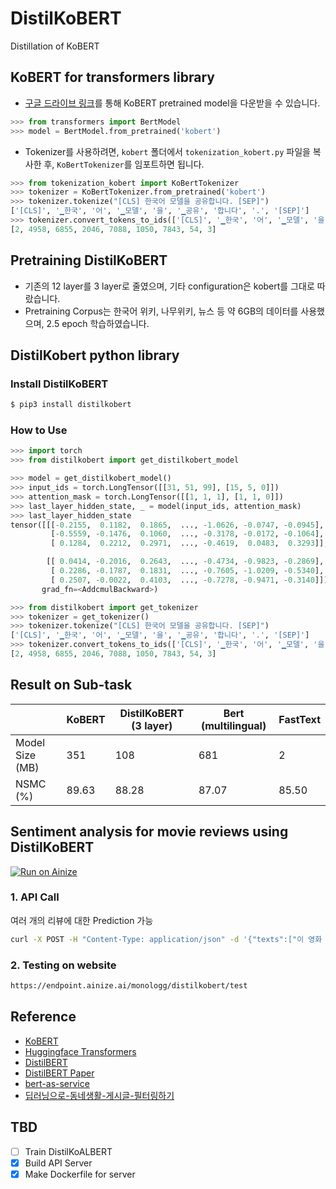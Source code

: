 # DistilKoBERT

Distillation of KoBERT

## KoBERT for transformers library

- [구글 드라이브 링크](https://drive.google.com/open?id=13jTGc7KrvK9xp9e5GvYjyRz6bf2oJux8)를 통해 KoBERT pretrained model을 다운받을 수 있습니다.

```python
>>> from transformers import BertModel
>>> model = BertModel.from_pretrained('kobert')
```

- Tokenizer를 사용하려면, `kobert` 폴더에서 `tokenization_kobert.py` 파일을 복사한 후, `KoBertTokenizer`를 임포트하면 됩니다.

```python
>>> from tokenization_kobert import KoBertTokenizer
>>> tokenizer = KoBertTokenizer.from_pretrained('kobert')
>>> tokenizer.tokenize("[CLS] 한국어 모델을 공유합니다. [SEP]")
['[CLS]', '▁한국', '어', '▁모델', '을', '▁공유', '합니다', '.', '[SEP]']
>>> tokenizer.convert_tokens_to_ids(['[CLS]', '▁한국', '어', '▁모델', '을', '▁공유', '합니다', '.', '[SEP]'])
[2, 4958, 6855, 2046, 7088, 1050, 7843, 54, 3]
```

## Pretraining DistilKoBERT

- 기존의 12 layer를 3 layer로 줄였으며, 기타 configuration은 kobert를 그대로 따랐습니다.
- Pretraining Corpus는 한국어 위키, 나무위키, 뉴스 등 약 6GB의 데이터를 사용했으며, 2.5 epoch 학습하였습니다.

## DistilKobert python library

### Install DistilKoBERT

```bash
$ pip3 install distilkobert
```

### How to Use

```python
>>> import torch
>>> from distilkobert import get_distilkobert_model

>>> model = get_distilkobert_model()
>>> input_ids = torch.LongTensor([[31, 51, 99], [15, 5, 0]])
>>> attention_mask = torch.LongTensor([[1, 1, 1], [1, 1, 0]])
>>> last_layer_hidden_state, _ = model(input_ids, attention_mask)
>>> last_layer_hidden_state
tensor([[[-0.2155,  0.1182,  0.1865,  ..., -1.0626, -0.0747, -0.0945],
         [-0.5559, -0.1476,  0.1060,  ..., -0.3178, -0.0172, -0.1064],
         [ 0.1284,  0.2212,  0.2971,  ..., -0.4619,  0.0483,  0.3293]],

        [[ 0.0414, -0.2016,  0.2643,  ..., -0.4734, -0.9823, -0.2869],
         [ 0.2286, -0.1787,  0.1831,  ..., -0.7605, -1.0209, -0.5340],
         [ 0.2507, -0.0022,  0.4103,  ..., -0.7278, -0.9471, -0.3140]]],
       grad_fn=<AddcmulBackward>)
```

```python
>>> from distilkobert import get_tokenizer
>>> tokenizer = get_tokenizer()
>>> tokenizer.tokenize("[CLS] 한국어 모델을 공유합니다. [SEP]")
['[CLS]', '▁한국', '어', '▁모델', '을', '▁공유', '합니다', '.', '[SEP]']
>>> tokenizer.convert_tokens_to_ids(['[CLS]', '▁한국', '어', '▁모델', '을', '▁공유', '합니다', '.', '[SEP]'])
[2, 4958, 6855, 2046, 7088, 1050, 7843, 54, 3]
```

## Result on Sub-task

|                 | KoBERT | DistilKoBERT (3 layer) | Bert (multilingual) | FastText |
| --------------- | ------ | ---------------------- | ------------------- | -------- |
| Model Size (MB) | 351    | 108                    | 681                 | 2        |
| NSMC (%)        | 89.63  | 88.28                  | 87.07               | 85.50    |

## Sentiment analysis for movie reviews using DistilKoBERT

[![Run on Ainize](https://ainize.ai/static/images/run_on_ainize_button.svg)](https://ainize.web.app/redirect?git_repo=github.com/monologg/DistilKoBERT)

### 1. API Call

여러 개의 리뷰에 대한 Prediction 가능

```bash
curl -X POST -H "Content-Type: application/json" -d '{"texts":["이 영화 죽여주는데?", "핵강추", "0", "우웩", "ㅈㄴ 조아"], "max_seq_len":20}' https://endpoint.ainize.ai/monologg/distilkobert/predict
```

### 2. Testing on website

```bash
https://endpoint.ainize.ai/monologg/distilkobert/test
```

## Reference

- [KoBERT](https://github.com/SKTBrain/KoBERT)
- [Huggingface Transformers](https://github.com/huggingface/transformers)
- [DistilBERT](https://github.com/huggingface/transformers/blob/master/examples/distillation/README.md)
- [DistilBERT Paper](https://arxiv.org/abs/1910.01108)
- [bert-as-service](https://github.com/hanxiao/bert-as-service)
- [딥러닝으로-동네생활-게시글-필터링하기](https://medium.com/daangn/%EB%94%A5%EB%9F%AC%EB%8B%9D%EC%9C%BC%EB%A1%9C-%EB%8F%99%EB%84%A4%EC%83%9D%ED%99%9C-%EA%B2%8C%EC%8B%9C%EA%B8%80-%ED%95%84%ED%84%B0%EB%A7%81%ED%95%98%EA%B8%B0-263cfe4bc58d)

## TBD

- [ ] Train DistilKoALBERT
- [x] Build API Server
- [x] Make Dockerfile for server
